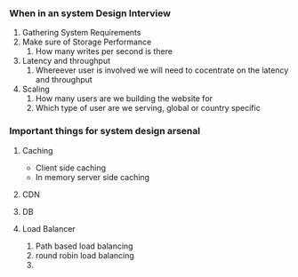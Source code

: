 ### When in an system Design Interview
1. Gathering System Requirements
2. Make sure of Storage Performance
    1. How many writes per second is there
3. Latency and throughput
    1. Whereever user is involved we will need to cocentrate on the latency and throughput
4. Scaling
    1. How many users are we building the website for
    2. Which type of user are we serving, global or country specific



### Important things for system design arsenal
1. Caching
    - Client side caching
    - In memory server side caching

2. CDN

3. DB

4. Load Balancer
    1. Path based load balancing
    2. round robin load balancing
    3. 